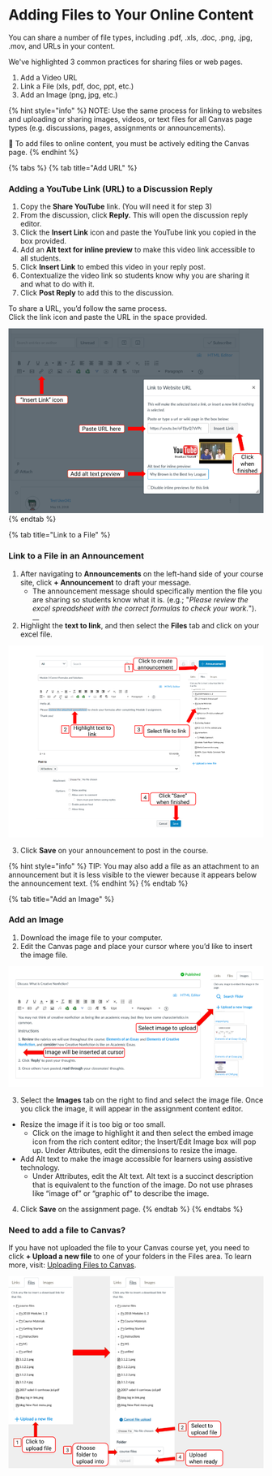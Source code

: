 # Adding Files to Your Online Content

You can share a number of file types, including .pdf, .xls, .doc, .png, .jpg, .mov, and URLs in your content. 

We've highlighted 3 common practices for sharing files or web pages.

1. Add a Video URL
2. Link a File \(xls, pdf, doc, ppt, etc.\)
3. Add an Image \(png, jpg, etc.\)

{% hint style="info" %}
NOTE: Use the same process for linking to websites and uploading or sharing images, videos, or text files for all Canvas page types \(e.g. discussions, pages, assignments or announcements\). 

🚩 To add files to online content, you must be actively editing the Canvas page. 
{% endhint %}

{% tabs %}
{% tab title="Add URL" %}
### Adding a YouTube Link \(URL\) to a Discussion Reply

1. Copy the **Share YouTube** link. \(You will need it for step 3\)
2. From the discussion, click **Reply.** This will open the discussion reply editor.
3. Click the **Insert Link** icon and paste the YouTube link you copied in the box provided.
4. Add an **Alt text for inline preview** to make this video link accessible to all students.
5. Click **Insert Link** to embed this video in your reply post.
6. Contextualize the video link so students know why you are sharing it and what to do with it.
7. Click **Post Reply** to add this to the discussion.

To share a URL, you’d follow the same process.   
Click the link icon and paste the URL in the space provided.

![](../../.gitbook/assets/adding-files_video.png)
{% endtab %}

{% tab title="Link to a File" %}
### Link to a File in an Announcement 

1. After navigating to **Announcements** on the left-hand side of your course site, click **+ Announcement** to draft your message. 
   * The announcement message should specifically mention the file you are sharing so students know what it is. \(e.g.; "_Please review the excel spreadsheet with the correct formulas to check your work._"\). __
2. Highlight the **text to link**, and then select the **Files** tab and click on your excel file. 

![](../../.gitbook/assets/adding-files_announcement%20%281%29.png)

3. Click **Save** on your announcement to post in the course.

{% hint style="info" %}
TIP: You may also add a file as an attachment to an announcement but it is less visible to the viewer because it appears below the announcement text.
{% endhint %}
{% endtab %}

{% tab title="Add an Image" %}
### Add an Image 

1. Download the image file to your computer. 
2. Edit the Canvas page and place your cursor where you’d like to insert the image file.

![](../../.gitbook/assets/adding-files_image.png)

3. Select the **Images** tab on the right to find and select the image file. Once you click the image, it will appear in the assignment content editor.

* Resize the image if it is too big or too small. 
  * Click on the image to highlight it and then select the embed image icon from the rich content editor; the Insert/Edit Image box will pop up. Under Attributes, edit the dimensions to resize the image.
* Add Alt text to make the image accessible for learners using assistive technology. 
  * Under Attributes, edit the Alt text. Alt text is a succinct description that is equivalent to the function of the image. Do not use phrases like “image of” or “graphic of” to describe the image.

4. Click **Save** on the assignment page.
{% endtab %}
{% endtabs %}

### Need to add a file to Canvas? 

If you have not uploaded the file to your Canvas course yet, you need to click **+ Upload a new file** to one of your folders in the Files area. To learn more, visit: [Uploading Files to Canvas](../using-your-course-files.md).

![](../../.gitbook/assets/adding-files_upload-a-new-file.png)



